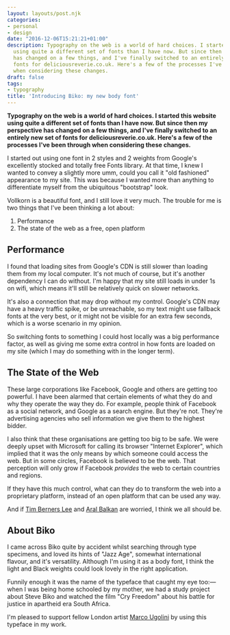```yaml
---
layout: layouts/post.njk
categories:
- personal
- design
date: "2016-12-06T15:21:21+01:00"
description: Typography on the web is a world of hard choices. I started this website
  using quite a different set of fonts than I have now. But since then my perspective
  has changed on a few things, and I've finally switched to an entirely new set of
  fonts for deliciousreverie.co.uk. Here's a few of the processes I've been through
  when considering these changes.
draft: false
tags:
- typography
title: 'Introducing Biko: my new body font'
---
```


**Typography on the web is a world of hard choices. I started this website using quite a different set of fonts than I have now. But since then my perspective has changed on a few things, and I've finally switched to an entirely new set of fonts for deliciousreverie.co.uk. Here's a few of the processes I've been through when considering these changes.**

I started out using one font in 2 styles and 2 weights from Google's excellently stocked and totally free Fonts library. At that time, I knew I wanted to convey a slightly more umm, could you call it "old fashioned" appearance to my site. This was because I wanted more than anything to differentiate myself from the ubiquitous "bootstrap" look.

Vollkorn is a beautiful font, and I still love it very much. The trouble for me is two things that I've been thinking a lot about:

1) Performance
2) The state of the web as a free, open platform

## Performance

I found that loading sites from Google's CDN is still slower than loading them from my local computer. It's not much of course, but it's another dependency I can do without. I'm happy that my site still loads in under 1s on wifi, which means it'll still be relatively quick on slower networks.

It's also a connection that may drop without my control. Google's CDN may have a heavy traffic spike, or be unreachable, so my text might use fallback fonts at the very best, or it might not be visible for an extra few seconds, which is a worse scenario in my opinion.

So switching fonts to something I could host locally was a big performance factor, as well as giving me some extra control in how fonts are loaded on my site (which I may do something with in the longer term).

## The State of the Web
These large corporations like Facebook, Google and others are getting too powerful. I have been alarmed that certain elements of what they do and why they operate the way they do. For example, people think of Facebook as a social network, and Google as a search engine. But they're not. They're advertising agencies who sell information we give them to the highest bidder.

I also think that these organisations are getting too big to be safe. We were deeply upset with Microsoft for calling its browser "Internet Explorer", which implied that it was the only means by which someone could access the web. But in some circles, Facebook is believed to be the web. That perception will only grow if Facebook _provides_ the web to certain countries and regions.

If they have this much control, what can they do to transform the web into a proprietary platform, instead of an open platform that can be used any way.

And if [Tim Berners Lee](https://webfoundation.org) and [Aral Balkan](https://ind.ie/blog/internet-as-a-commons/) are worried, I think we all should be.

## About Biko
I came across Biko quite by accident whilst searching through type specimens, and loved its hints of  "Jazz Age", somewhat international flavour, and it's versatility. Although I'm using it as a body font, I think the light and Black weights could look lovely in the right application.

Funnily enough it was the name of the typeface that caught my eye too:— when I was being home schooled by my mother, we had a study project about Steve Biko and watched the film "Cry Freedom" about his battle for justice in apartheid era South Africa.

I'm pleased to support fellow London artist [Marco Ugolini](https://www.jesuismonreve.org/biko-font/) by using this typeface in my work.
